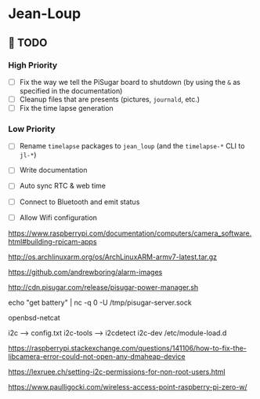 # Jean-Loup

## 🚧 TODO
### High Priority
- [ ] Fix the way we tell the PiSugar board to shutdown (by using the `&` as specified in the documentation)
- [ ] Cleanup files that are presents (pictures, `journald`, etc.)
- [ ] Fix the time lapse generation
### Low Priority
- [ ] Rename `timelapse` packages to `jean_loup` (and the `timelapse-*` CLI to `jl-*`)
- [ ] Write documentation
- [ ] Auto sync RTC & web time
- [ ] Connect to Bluetooth and emit status
- [ ] Allow Wifi configuration


https://www.raspberrypi.com/documentation/computers/camera_software.html#building-rpicam-apps

http://os.archlinuxarm.org/os/ArchLinuxARM-armv7-latest.tar.gz


https://github.com/andrewboring/alarm-images

http://cdn.pisugar.com/release/pisugar-power-manager.sh

echo "get battery" | nc -q 0 -U /tmp/pisugar-server.sock

openbsd-netcat

i2c --> config.txt
i2c-tools --> i2cdetect
i2c-dev /etc/module-load.d

https://raspberrypi.stackexchange.com/questions/141106/how-to-fix-the-libcamera-error-could-not-open-any-dmaheap-device

https://lexruee.ch/setting-i2c-permissions-for-non-root-users.html

https://www.paulligocki.com/wireless-access-point-raspberry-pi-zero-w/